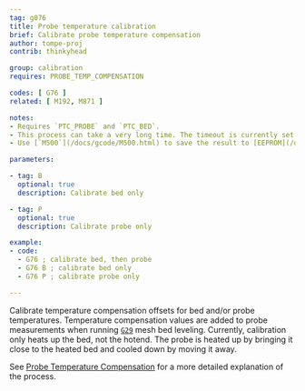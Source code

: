 ```yaml
---
tag: g076
title: Probe temperature calibration
brief: Calibrate probe temperature compensation
author: tompe-proj
contrib: thinkyhead

group: calibration
requires: PROBE_TEMP_COMPENSATION

codes: [ G76 ]
related: [ M192, M871 ]

notes:
- Requires `PTC_PROBE` and `PTC_BED`.
- This process can take a very long time. The timeout is currently set to 15min to allow the parts to fully heat up and cool down.
- Use [`M500`](/docs/gcode/M500.html) to save the result to [EEPROM](/docs/features/eeprom.html).

parameters:

- tag: B
  optional: true
  description: Calibrate bed only

- tag: P
  optional: true
  description: Calibrate probe only

example:
- code:
  - G76 ; calibrate bed, then probe
  - G76 B ; calibrate bed only
  - G76 P ; calibrate probe only

---
```


Calibrate temperature compensation offsets for bed and/or probe temperatures. Temperature compensation values are added to probe measurements when running [`G29`](/docs/gcode/G029.html) mesh bed leveling. Currently, calibration only heats up the bed, not the hotend. The probe is heated up by bringing it close to the heated bed and cooled down by moving it away.

See [Probe Temperature Compensation](/docs/features/probe_temp_compensation.html) for a more detailed explanation of the process.
